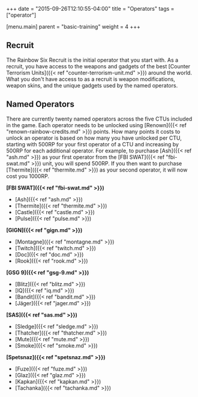 +++
date = "2015-09-26T12:10:55-04:00"
title = "Operators"
tags = ["operator"]

[menu.main]
  parent = "basic-training"
  weight = 4
+++

## Recruit

The Rainbow Six Recruit is the initial operator that you start with. As a recruit, you have access to the weapons and gadgets  of the best [Counter Terrorism Units]({{< ref "counter-terrorism-unit.md" >}}) around the world. What you don't have access to as a recruit is weapon modifications, weapon skins, and the unique gadgets used by the named operators.

## Named Operators

There are currently twenty named operators across the five CTUs included in the game. Each operator needs to be unlocked using [Renown]({{< ref "renown-rainbow-credits.md" >}}) points. How many points it costs to unlock an operator is based on how many you have unlocked per CTU, starting with 500RP for your first operator of a CTU and increasing by 500RP for each additional operator. For example, to purchase [Ash]({{< ref "ash.md" >}}) as your first operator from the [FBI SWAT]({{< ref "fbi-swat.md" >}}) unit, you will spend 500RP. If you then want to purchase [Thermite]({{< ref "thermite.md" >}}) as your second operator, it will now cost you 1000RP.

**[FBI SWAT]({{< ref "fbi-swat.md" >}})**

- [Ash]({{< ref "ash.md" >}})
- [Thermite]({{< ref "thermite.md" >}})
- [Castle]({{< ref "castle.md" >}})
- [Pulse]({{< ref "pulse.md" >}})

**[GIGN]({{< ref "gign.md" >}})**

- [Montagne]({{< ref "montagne.md" >}})
- [Twitch]({{< ref "twitch.md" >}})
- [Doc]({{< ref "doc.md" >}})
- [Rook]({{< ref "rook.md" >}})

**[GSG 9]({{< ref "gsg-9.md" >}})**


- [Blitz]({{< ref "blitz.md" >}})
- [IQ]({{< ref "iq.md" >}})
- [Bandit]({{< ref "bandit.md" >}})
- [Jäger]({{< ref "jager.md" >}})

**[SAS]({{< ref "sas.md"  >}})**


- [Sledge]({{< ref "sledge.md" >}})
- [Thatcher]({{< ref "thatcher.md" >}})
- [Mute]({{< ref "mute.md" >}})
- [Smoke]({{< ref "smoke.md" >}})

**[Spetsnaz]({{< ref "spetsnaz.md"  >}})**

- [Fuze]({{< ref "fuze.md" >}})
- [Glaz]({{< ref "glaz.md" >}})
- [Kapkan]({{< ref "kapkan.md" >}})
- [Tachanka]({{< ref "tachanka.md" >}})
